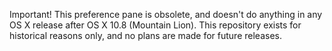 Important! This preference pane is obsolete, and doesn't do anything in any OS X release after OS X 10.8 (Mountain Lion). This repository exists for historical reasons only, and no plans are made for future releases.
